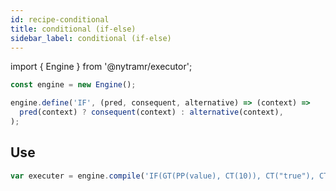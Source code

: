 ```yaml
---
id: recipe-conditional
title: conditional (if-else)
sidebar_label: conditional (if-else)
---
```


import { Engine } from '@nytramr/executor';

```javascript
const engine = new Engine();

engine.define('IF', (pred, consequent, alternative) => (context) =>
  pred(context) ? consequent(context) : alternative(context),
);
```

## Use

```javascript
var executer = engine.compile('IF(GT(PP(value), CT(10)), CT("true"), CT("false"))');
```
